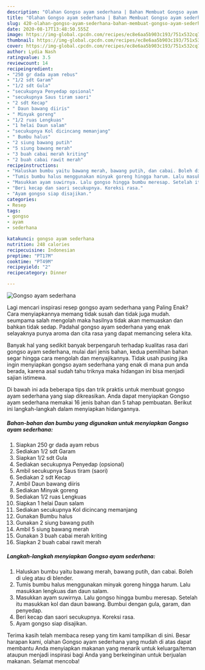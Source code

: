 ```yaml
---
description: "Olahan Gongso ayam sederhana | Bahan Membuat Gongso ayam sederhana Yang Sempurna"
title: "Olahan Gongso ayam sederhana | Bahan Membuat Gongso ayam sederhana Yang Sempurna"
slug: 420-olahan-gongso-ayam-sederhana-bahan-membuat-gongso-ayam-sederhana-yang-sempurna
date: 2020-08-17T13:48:50.555Z
image: https://img-global.cpcdn.com/recipes/ec8e6aa5b903c193/751x532cq70/gongso-ayam-sederhana-foto-resep-utama.jpg
thumbnail: https://img-global.cpcdn.com/recipes/ec8e6aa5b903c193/751x532cq70/gongso-ayam-sederhana-foto-resep-utama.jpg
cover: https://img-global.cpcdn.com/recipes/ec8e6aa5b903c193/751x532cq70/gongso-ayam-sederhana-foto-resep-utama.jpg
author: Lydia Nash
ratingvalue: 3.5
reviewcount: 14
recipeingredient:
- "250 gr dada ayam rebus"
- "1/2 sdt Garam"
- "1/2 sdt Gula"
- "secukupnya Penyedap opsional"
- "secukupnya Saus tiram saori"
- "2 sdt Kecap"
- " Daun bawang diiris"
- " Minyak goreng"
- "1/2 ruas Lengkuas"
- "1 helai Daun salam"
- "secukupnya Kol dicincang memanjang"
- " Bumbu halus"
- "2 siung bawang putih"
- "5 siung bawang merah"
- "3 buah cabai merah kriting"
- "2 buah cabai rawit merah"
recipeinstructions:
- "Haluskan bumbu yaitu bawang merah, bawang putih, dan cabai. Boleh di uleg atau di blender."
- "Tumis bumbu halus menggunakan minyak goreng hingga harum. Lalu masukkan lengkuas dan daun salam."
- "Masukkan ayam suwirnya. Lalu gongso hingga bumbu meresap. Setelah itu masukkan kol dan daun bawang. Bumbui dengan gula, garam, dan penyedap."
- "Beri kecap dan saori secukupnya. Koreksi rasa."
- "Ayam gongso siap disajikan."
categories:
- Resep
tags:
- gongso
- ayam
- sederhana

katakunci: gongso ayam sederhana 
nutrition: 248 calories
recipecuisine: Indonesian
preptime: "PT17M"
cooktime: "PT49M"
recipeyield: "2"
recipecategory: Dinner

---
```



![Gongso ayam sederhana](https://img-global.cpcdn.com/recipes/ec8e6aa5b903c193/751x532cq70/gongso-ayam-sederhana-foto-resep-utama.jpg)

Lagi mencari inspirasi resep gongso ayam sederhana yang Paling Enak? Cara menyiapkannya memang tidak susah dan tidak juga mudah. seumpama salah mengolah maka hasilnya tidak akan memuaskan dan bahkan tidak sedap. Padahal gongso ayam sederhana yang enak selayaknya punya aroma dan cita rasa yang dapat memancing selera kita.



Banyak hal yang sedikit banyak berpengaruh terhadap kualitas rasa dari gongso ayam sederhana, mulai dari jenis bahan, kedua pemilihan bahan segar hingga cara mengolah dan menyajikannya. Tidak usah pusing jika ingin menyiapkan gongso ayam sederhana yang enak di mana pun anda berada, karena asal sudah tahu triknya maka hidangan ini bisa menjadi sajian istimewa.


Di bawah ini ada beberapa tips dan trik praktis untuk membuat gongso ayam sederhana yang siap dikreasikan. Anda dapat menyiapkan Gongso ayam sederhana memakai 16 jenis bahan dan 5 tahap pembuatan. Berikut ini langkah-langkah dalam menyiapkan hidangannya.

<!--inarticleads1-->

##### Bahan-bahan dan bumbu yang digunakan untuk menyiapkan Gongso ayam sederhana:

1. Siapkan 250 gr dada ayam rebus
1. Sediakan 1/2 sdt Garam
1. Siapkan 1/2 sdt Gula
1. Sediakan secukupnya Penyedap (opsional)
1. Ambil secukupnya Saus tiram (saori)
1. Sediakan 2 sdt Kecap
1. Ambil  Daun bawang diiris
1. Sediakan  Minyak goreng
1. Sediakan 1/2 ruas Lengkuas
1. Siapkan 1 helai Daun salam
1. Sediakan secukupnya Kol dicincang memanjang
1. Gunakan  Bumbu halus
1. Gunakan 2 siung bawang putih
1. Ambil 5 siung bawang merah
1. Gunakan 3 buah cabai merah kriting
1. Siapkan 2 buah cabai rawit merah




<!--inarticleads2-->

##### Langkah-langkah menyiapkan Gongso ayam sederhana:

1. Haluskan bumbu yaitu bawang merah, bawang putih, dan cabai. Boleh di uleg atau di blender.
1. Tumis bumbu halus menggunakan minyak goreng hingga harum. Lalu masukkan lengkuas dan daun salam.
1. Masukkan ayam suwirnya. Lalu gongso hingga bumbu meresap. Setelah itu masukkan kol dan daun bawang. Bumbui dengan gula, garam, dan penyedap.
1. Beri kecap dan saori secukupnya. Koreksi rasa.
1. Ayam gongso siap disajikan.




Terima kasih telah membaca resep yang tim kami tampilkan di sini. Besar harapan kami, olahan Gongso ayam sederhana yang mudah di atas dapat membantu Anda menyiapkan makanan yang menarik untuk keluarga/teman ataupun menjadi inspirasi bagi Anda yang berkeinginan untuk berjualan makanan. Selamat mencoba!
